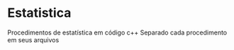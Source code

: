 # Estatistica
Procedimentos de estatística em código c++
Separado cada procedimento em seus arquivos
